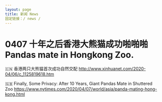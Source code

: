 ```yaml
---
layout: page
title: 新闻 News
固定链接：/ news / 
---
```

# 0407 十年之后香港大熊猫成功啪啪啪 Pandas mate in Hongkong Zoo.

🇨🇳 香港两只大熊猫首次成功自然交配
http://www.xinhuanet.com/2020-04/06/c_1125819618.htm

🇬🇧 Finally, Some Privacy: After 10 Years, Giant Pandas Mate in Shuttered Zoo
https://www.nytimes.com/2020/04/07/world/asia/panda-mating-hong-kong.html



